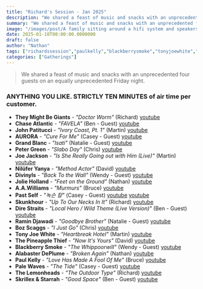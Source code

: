 ```yaml
---
title: "Richard's Session - Jan 2025"
description: "We shared a feast of music and snacks with an unprecedented four guests on an equally unprecedented Friday night."
summary: "We shared a feast of music and snacks with an unprecedented four guests on an equally unprecedented Friday night."
image: "/images/post/A family sitting around a hifi system and speakers, all listening intently, in Pixar cartoon style.png"
date: 2025-01-10T00:00:00.0000000
draft: false
author: "Nathan"
tags: ["richardssession","paulkelly","blackberrysmoke","tonyjoewhite","joejackson","bozscaggs","petergreen","thepineapplethief","direstraits","divinyls","aawilliams","aurora","skunkhour","palewaves","grandblanc","nilüferyanya","jolieholland","chaseatlantic","johnpatitucci","thelemonheads","alabasterdeplume","pastself","ramindjawadi","theymightbegiants","skrillexandstarrah","youtube"]
categories: ["Gatherings"]
---
```

> We shared a feast of music and snacks with an unprecedented four guests on an equally unprecedented Friday night.

### ANYTHING YOU LIKE.  STRICTLY TEN MINUTES of air time per customer.
- **They Might Be Giants** - _"Doctor Worm"_ (Richard) [youtube](https://www.youtube.com/watch?v=mHliXVifhEM)
- **Chase Atlantic** - _"FAVELA"_ (Ben - Guest) [youtube](https://www.youtube.com/watch?v=YY8Nkg3UKT4)
- **John Patitucci** - _"Ivory Coast, Pt. 1"_ (Martin) [youtube](https://www.youtube.com/watch?v=q_zMpQnDOSU)
- **AURORA** - _"Cure For Me"_ (Casey - Guest) [youtube](https://www.youtube.com/watch?v=K17df81RL9Y)
- **Grand Blanc** - _"Isati"_ (Natalie - Guest) [youtube](https://www.youtube.com/watch?v=_7Ab58XyWnE)
- **Peter Green** - _"Slabo Day"_ (Chris) [youtube](https://www.youtube.com/watch?v=6Bk7tQEWnuQ)
- **Joe Jackson** - _"Is She Really Going out with Him (Live)"_ (Martin) [youtube](https://www.youtube.com/watch?v=XjfH9mtasgQ)
- **Nilüfer Yanya** - _"Method Actor"_ (David) [youtube](https://www.youtube.com/watch?v=2YJfRrd8EqU)
- **Divinyls** - _"Back To the Wall"_ (Wendy - Guest) [youtube](https://www.youtube.com/watch?v=MIRSM11PLq4)
- **Jolie Holland** - _"Feet on the Ground"_ (Nathan) [youtube](https://www.youtube.com/watch?v=FaupwrOwU9Q)
- **A.A.Williams** - _"Murmurs"_ (Bruce) [youtube](https://www.youtube.com/watch?v=zF8Vq-jaK40)
- **Past Self** - _"녹슨 칼"_ (Casey - Guest) [youtube](https://www.youtube.com/watch?v=wcU0uP5hlQQ)  [youtube](https://www.youtube.com/watch?v=wcU0uP5hlQQ)
- **Skunkhour** - _"Up To Our Necks In It"_ (Richard) [youtube](https://www.youtube.com/watch?v=M2CsoNCDvjE)
- **Dire Straits** - _"Local Hero / Wild Theme (Live Version)"_ (Ben - Guest) [youtube](https://www.youtube.com/watch?v=Vh2GFoDae8Y)
- **Ramin Djawadi** - _"Goodbye Brother"_ (Natalie - Guest) [youtube](https://www.youtube.com/watch?v=spQljapBR7s)
- **Boz Scaggs** - _"I Just Go"_ (Chris) [youtube](https://www.youtube.com/watch?v=L5Hu9nzQc6U)
- **Tony Joe White** - _"Heartbreak Hotel"_ (Martin) [youtube](https://www.youtube.com/watch?v=jON_GQBinhA)
- **The Pineapple Thief** - _"Now It's Yours"_ (David) [youtube](https://www.youtube.com/watch?v=d8qMOc4dN6c)
- **Blackberry Smoke** - _"The Whippoorwill"_ (Wendy - Guest) [youtube](https://www.youtube.com/watch?v=EZyATLmUqFo)
- **Alabaster DePlume** - _"Broken Again"_ (Nathan) [youtube](https://www.youtube.com/watch?v=QyKrC2mWx0c)
- **Paul Kelly** - _"Love Has Made A Fool Of Me"_ (Bruce) [youtube](https://www.youtube.com/watch?v=qLx39oI9djU)
- **Pale Waves** - _"The Tide"_ (Casey - Guest) [youtube](https://www.youtube.com/watch?v=MwBBIcVKFNs)
- **The Lemonheads** - _"The Outdoor Type"_ (Richard) [youtube](https://www.youtube.com/watch?v=Ijlk0GTQbB4)
- **Skrillex & Starrah** - _"Good Space"_ (Ben - Guest) [youtube](https://www.youtube.com/watch?v=YF_hpv-vcgY)